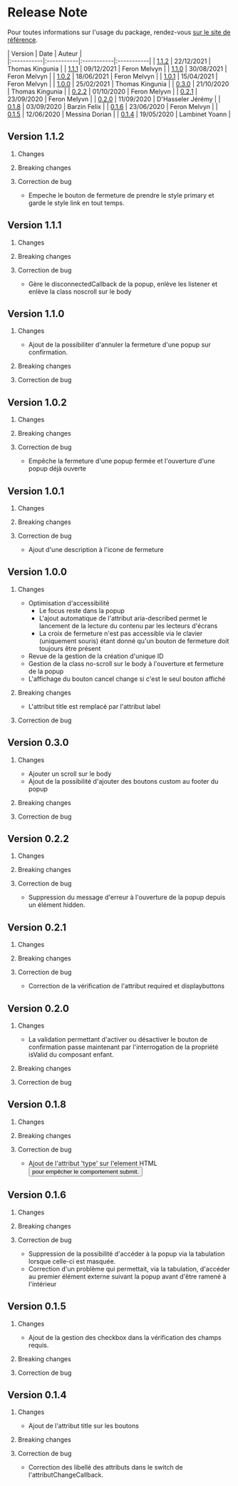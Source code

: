 # Release Note

Pour toutes informations sur l'usage du package, rendez-vous [sur le site de référence](http://webresources-dev.forem.be/webcompo/index.html#exemples/popup). 

| Version | Date | Auteur |  
|:-----------|:-----------|:-----------|:-----------|
| [1.1.2](#Version-1.1.2) | 22/12/2021 | Thomas Kingunia |
| [1.1.1](#Version-1.1.1) | 09/12/2021 | Feron Melvyn |
| [1.1.0](#Version-1.1.0) | 30/08/2021 | Feron Melvyn |
| [1.0.2](#Version-1.0.2) | 18/06/2021 | Feron Melvyn |
| [1.0.1](#Version-1.0.1) | 15/04/2021 | Feron Melvyn |
| [1.0.0](#Version-1.0.0) | 25/02/2021 | Thomas Kingunia |
| [0.3.0](#Version-0.3.0) | 21/10/2020 | Thomas Kingunia |
| [0.2.2](#Version-0.2.2) | 01/10/2020 | Feron Melyvn |
| [0.2.1](#Version-0.2.1) | 23/09/2020 | Feron Melyvn |
| [0.2.0](#Version-0.2.0) | 11/09/2020 | D'Hasseler Jérémy |
| [0.1.8](#Version-0.1.8) | 03/09/2020 | Barzin Felix |
| [0.1.6](#Version-0.1.6) | 23/06/2020 | Feron Melvyn |
| [0.1.5](#Version-0.1.5) | 12/06/2020 | Messina Dorian |
| [0.1.4](#Version-0.1.4) | 19/05/2020 | Lambinet Yoann |

## Version 1.1.2
1. Changes

2. Breaking changes

3. Correction de bug
    - Empeche le bouton de fermeture de prendre le style primary et garde le style link en tout temps.

## Version 1.1.1
1. Changes

2. Breaking changes

3. Correction de bug
    - Gère le disconnectedCallback de la popup, enlève les listener et enlève la class noscroll sur le body

## Version 1.1.0
1. Changes
    - Ajout de la possibiliter d'annuler la fermeture d'une popup sur confirmation.

2. Breaking changes

3. Correction de bug

## Version 1.0.2
1. Changes

2. Breaking changes

3. Correction de bug
    - Empêche la fermeture d'une popup fermée et l'ouverture d'une popup déjà ouverte

## Version 1.0.1
1. Changes

2. Breaking changes

3. Correction de bug
    - Ajout d'une description à l'icone de fermeture

## Version 1.0.0
1. Changes
    - Optimisation d'accessibilité 
        - Le focus reste dans la popup
        - L'ajout automatique de l'attribut aria-described permet le lancement de la lecture du contenu par les lecteurs d'écrans
        - La croix de fermeture n'est pas accessible via le clavier (uniquement souris) étant donné qu'un bouton de fermeture doit toujours être présent
    - Revue de la gestion de la création d'unique ID
    - Gestion de la class no-scroll sur le body à l'ouverture et fermeture de la popup
    - L'affichage du bouton cancel change si c'est le seul bouton affiché

2. Breaking changes
    - L'attribut title est remplacé par l'attribut label

3. Correction de bug

## Version 0.3.0
1. Changes
    - Ajouter un scroll sur le body
    - Ajout de la possibilité d'ajouter des boutons custom au footer du popup

2. Breaking changes

3. Correction de bug

## Version 0.2.2
1. Changes

2. Breaking changes

3. Correction de bug
    - Suppression du message d'erreur à l'ouverture de la popup depuis un élément hidden.

## Version 0.2.1
1. Changes

2. Breaking changes

3. Correction de bug
    - Correction de la vérification de l'attribut required et displaybuttons

## Version 0.2.0
1. Changes
    - La validation permettant d'activer ou désactiver le bouton de confirmation 
      passe maintenant par l'interrogation de la propriété isValid du composant enfant. 

2. Breaking changes

3. Correction de bug

## Version 0.1.8
1. Changes

2. Breaking changes

3. Correction de bug
    -   Ajout de l'attribut 'type' sur l'element HTML <button> pour empêcher le comportement submit.

## Version 0.1.6
1. Changes

2. Breaking changes

3. Correction de bug
    -   Suppression de la possibilité d'accéder à la popup via la tabulation lorsque celle-ci est masquée.
    -   Correction d'un problème qui permettait, via la tabulation, d'accéder au premier élément externe suivant la popup avant d'être ramené à l'intérieur

## Version 0.1.5
1. Changes
    -  Ajout de la gestion des checkbox dans la vérification des champs requis.
2. Breaking changes

3. Correction de bug

## Version 0.1.4
1. Changes
    -  Ajout de l'attribut title sur les boutons
2. Breaking changes

3. Correction de bug
    -  Correction des libellé des attributs dans le switch de l'attributChangeCallback.

